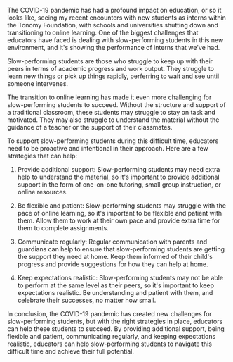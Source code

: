 
The COVID-19 pandemic has had a profound impact on education, or so it looks like, seeing my recent encounters with new students as interns within the Tonomy Foundation, with schools and universities shutting down and transitioning to online learning. One of the biggest challenges that educators have faced is dealing with slow-performing students in this new environment, and it's showing the performance of interns that we've had. 

Slow-performing students are those who struggle to keep up with their peers in terms of academic progress and work output. They struggle to learn new things or pick up things rapidly, perferring to wait and see until someone intervenes. 

The transition to online learning has made it even more challenging for slow-performing students to succeed. Without the structure and support of a traditional classroom, these students may struggle to stay on task and motivated. They may also struggle to understand the material without the guidance of a teacher or the support of their classmates.

To support slow-performing students during this difficult time, educators need to be proactive and intentional in their approach. Here are a few strategies that can help:

1.  Provide additional support: Slow-performing students may need extra help to understand the material, so it's important to provide additional support in the form of one-on-one tutoring, small group instruction, or online resources.
    
2.  Be flexible and patient: Slow-performing students may struggle with the pace of online learning, so it's important to be flexible and patient with them. Allow them to work at their own pace and provide extra time for them to complete assignments.
    
3.  Communicate regularly: Regular communication with parents and guardians can help to ensure that slow-performing students are getting the support they need at home. Keep them informed of their child's progress and provide suggestions for how they can help at home.
    
4.  Keep expectations realistic: Slow-performing students may not be able to perform at the same level as their peers, so it's important to keep expectations realistic. Be understanding and patient with them, and celebrate their successes, no matter how small.
    

In conclusion, the COVID-19 pandemic has created new challenges for slow-performing students, but with the right strategies in place, educators can help these students to succeed. By providing additional support, being flexible and patient, communicating regularly, and keeping expectations realistic, educators can help slow-performing students to navigate this difficult time and achieve their full potential.